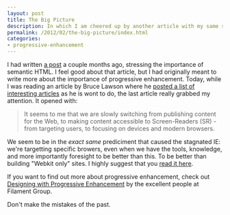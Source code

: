 ```yaml
---
layout: post
title: The Big Picture
description: In which I am cheered up by another article with my same sentiments about Progressive Enhancement
permalink: /2012/02/the-big-picture/index.html
categories:
- progressive-enhancement
---
```


I had written [a post](/2011/12/HTML/index.html) a
couple months ago, stressing the importance of semantic HTML. I feel good about
that article, but I had originally meant to write more about the importance of
progressive enhancement. Today, while I was reading an article by Bruce Lawson
where he [posted a list of interesting articles](http://www.brucelawson.co.uk/2012/reading-list-mobile-development-approaches/)
as he is wont to do, the last article really grabbed my attention. It opened
with:

> It seems to me that we are slowly switching from publishing content for the
> Web, to making content accessible to Screen-Readers (SR) - from targeting
> users, to focusing on devices and modern browsers.

We seem to be in the *exact same* prediciment that
caused the stagnated IE: we're targetting specific browers, even when we have
the tools, knowledge, and more importantly foresight to be better than this.
To be better than building "Webkit only" sites. I highly suggest 
that you [read it here](http://www.css-101.org/articles/the_power_of_the_web_is_in_its_universality/strive_to_make_content_accessible_to_all.php).

If you want to find out more about progressive enhancement, check out
[Designing with Progressive Enhancement](http://filamentgroup.com/dwpe/)
by the excellent people at Filament Group. 

Don't make the mistakes of the past.
